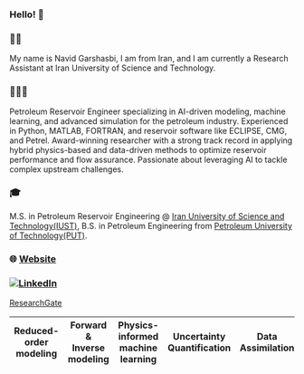 ### Hello! 👋

### 👨🏻
  My name is Navid Garshasbi, I am from Iran, and I am currently a Research Assistant at Iran University of Science and Technology.
### 👨🏻‍🔬
  Petroleum Reservoir Engineer specializing in AI-driven modeling, machine learning, and advanced simulation for the petroleum industry. Experienced in Python, MATLAB, FORTRAN, and reservoir software like ECLIPSE, CMG, and Petrel. Award-winning researcher with a strong track record in applying hybrid physics-based and data-driven methods to optimize reservoir performance and flow assurance. Passionate about leveraging AI to tackle complex upstream challenges.
### 🎓 
  M.S. in Petroleum Reservoir Engineering @ [Iran University of Science and Technology(IUST)](https://www.topuniversities.com/universities/iran-university-science-technology), B.S. in Petroleum Engineering from [Petroleum University of Technology(PUT)](https://www.scimagoir.com/rankings.php?sector=Higher+educ.&area=1907&ranking=Overall&country=all).
### 🌐 [Website](https://sites.google.com/view/navidgarshasbi/page)
### [![LinkedIn](https://img.shields.io/badge/LinkedIn-blue?logo=linkedin&logoColor=white)](https://www.linkedin.com/in/navidgarshasbi)


[ResearchGate](https://www.researchgate.net/profile/Navid-Garshasbi?ev=hdr_xprf)

| Reduced-order modeling  | Forward & Inverse modeling  | Physics-informed machine learning | Uncertainty Quantification  | Data Assimilation  | Control & Optimization |
|------------- | ------------- | ------------- |------------- | ------------- | ------------- |
